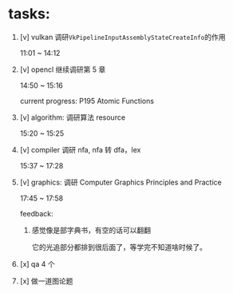 # tasks:

1. [v] vulkan 调研`VkPipelineInputAssemblyStateCreateInfo`的作用

	11:01 ~ 14:12

2. [v] opencl 继续调研第 5 章

	14:50 ~ 15:16

    current progress: P195 Atomic Functions

3. [v] algorithm: 调研算法 resource

	15:20 ~ 15:25

4. [v] compiler 调研 nfa, nfa 转 dfa，lex

	15:37 ~ 17:28

5. [v] graphics: 调研 Computer Graphics Principles and Practice

	17:45 ~ 17:58

	feedback:

	1. 感觉像是部字典书，有空的话可以翻翻

		它的光追部分都排到很后面了，等学完不知道啥时候了。

6. [x] qa 4 个

7. [x] 做一道图论题